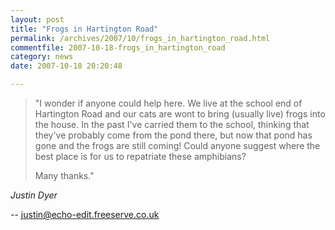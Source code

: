 ```yaml
---
layout: post
title: "Frogs in Hartington Road"
permalink: /archives/2007/10/frogs_in_hartington_road.html
commentfile: 2007-10-18-frogs_in_hartington_road
category: news
date: 2007-10-18 20:20:48

---
```


> "I wonder if anyone could help here. We live at the school end of Hartington Road and our cats are wont to bring (usually live) frogs into the house. In the past I've carried them to the school, thinking that they've probably come from the pond there, but now that pond has gone and the frogs are still coming! Could anyone suggest where the best place is for us to repatriate these amphibians?
> 
>  Many thanks."
> 
 <cite>Justin Dyer</cite>

-- <justin@echo-edit.freeserve.co.uk>
